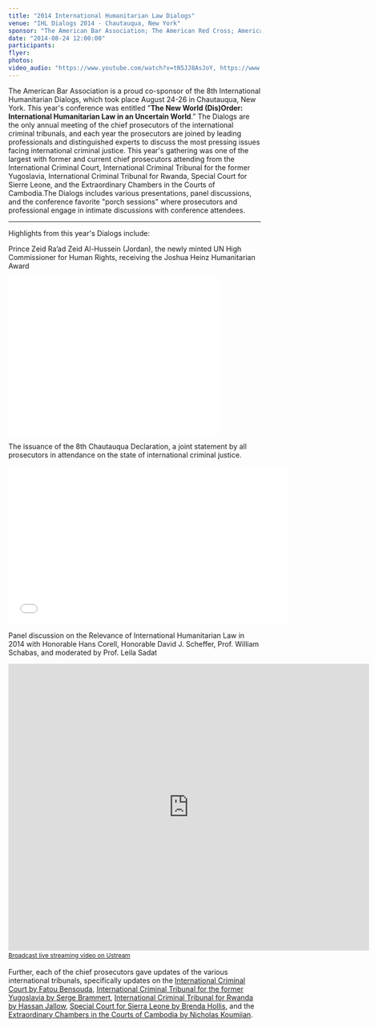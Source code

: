 ```yaml
---
title: "2014 International Humanitarian Law Dialogs"
venue: "IHL Dialogs 2014 - Chautauqua, New York"
sponsor: "The American Bar Association; The American Red Cross; American Society of International Law; Case Western Reserve University School of Law; The Chautauqua Institution; Impunity Watch; intlawgrrl;International Bar Association; NYU Center for Global Affairs; The Planethood Foundation; The Robert H. Jackson Center; Syracuse University College of Law; Whitney R. Harris World Law Institute at Washington University School of Law; in association with the United States Holocaust Memorial Museum"
date: "2014-08-24 12:00:00"
participants:
flyer:
photos:
video_audio: "https://www.youtube.com/watch?v=tN5JJ8AsJoY, https://www.youtube.com/watch?v=OLxs2SIie2w&feature=relmfu, http://www.youtube.com/watch?v=5Qj1Hr04NN4&feature=relmfu"
---
```



The American Bar Association is a proud co-sponsor of the 8th International Humanitarian Dialogs, which took place August 24-26 in Chautauqua, New York. This year's conference was entitled "**The New World (Dis)Order: International Humanitarian Law in an Uncertain World**.”
The Dialogs are the only annual meeting of the chief prosecutors of the international criminal tribunals, and each year the prosecutors are joined by leading professionals and distinguished experts to discuss the most pressing issues facing international criminal justice. This year's gathering was one of the largest with
former and current chief prosecutors attending from the International Criminal Court, International Criminal Tribunal for the former Yugoslavia, International Criminal Tribunal for Rwanda, Special Court for Sierre Leone, and the Extraordinary Chambers in the Courts of Cambodia.The Dialogs includes various presentations, panel discussions,
and the conference favorite "porch sessions" where prosecutors and professional engage in intimate discussions with conference attendees.


---


Highlights from this year's Dialogs include:

Prince Zeid Ra’ad Zeid Al-Hussein (Jordan), the newly minted UN High Commissioner for Human Rights, receiving the Joshua Heinz Humanitarian Award

<iframe width="420" height="315" src="//www.youtube.com/embed/ROjfkF1mCyQ" frameborder="0" allowfullscreen></iframe>

The issuance of the 8th Chautauqua Declaration, a joint statement by all prosecutors in attendance on the state of international criminal justice. 

<iframe width="560" height="315" src="//www.youtube.com/embed/7NAqqJ379tM" frameborder="0" allowfullscreen></iframe>

Panel discussion on the Relevance of International Humanitarian Law in 2014 with Honorable Hans Corell, Honorable David J. Scheffer, Prof. William Schabas, and moderated by Prof. Leila Sadat

<iframe width="720" height="572" src="http://www.ustream.tv/embed/recorded/51848590?v=3&amp;wmode=direct" scrolling="no" frameborder="0" style="border: 0px none transparent;">    </iframe><br /><a href="http://www.ustream.tv" style="font-size: 12px; line-height: 20px; font-weight: normal; text-align: left;" target="_blank">Broadcast live streaming video on Ustream</a>

Further, each of the chief prosecutors gave updates of the various international tribunals, specifically updates on the [International Criminal Court by Fatou Bensouda](https://www.youtube.com/watch?v=FDH2dNJ7t3c), [International Criminal Tribunal for the former Yugoslavia by Serge Brammert](https://www.youtube.com/watch?v=QgSK9VMQdQQ), [International Criminal Tribunal for Rwanda by Hassan Jallow](https://www.youtube.com/watch?v=ee5wZ3wC2oU),
[Special Court for Sierra Leone by Brenda Hollis](https://www.youtube.com/watch?v=XNTiWx77Gro), and the [Extraordinary Chambers in the Courts of Cambodia by Nicholas Koumjian](https://www.youtube.com/watch?v=1nMJWNsMy3s).

